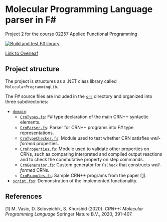 # Molecular Programming Language parser in F#
Project 2 for the course 02257 Applied Functional Programming

[![Build and test F# library](https://github.com/tjarker/molecular-programming/actions/workflows/fsharp-pipeline.yml/badge.svg)](https://github.com/tjarker/molecular-programming/actions/workflows/fsharp-pipeline.yml)

[Link to Overleaf](https://www.overleaf.com/project/6486eb5405c574a06c9b1a86)

## Project structure ##
The project is structures as a .NET class library called `MolecularProgrammingLib`.

The F# source files are included in the [`src`](MolecularProgrammingLib/src/) directory and organized into three subdirectories:
- [`domain`](MolecularProgrammingLib/src/domain/):
  - [`CrnTypes.fs`](MolecularProgrammingLib/src/domain/CrnTypes.fs): F# type declaration of the main CRN++ syntactic elements.
  - [`CrnParser.fs`](MolecularProgrammingLib/src/domain/CrnParser.fs): Parser for CRN++ programs into F# type representations.
  - [`CrnTypeChecker.fs`](MolecularProgrammingLib/src/domain/CrnTypeChecker.fs): Module used to test whether CRN satisfies *well-formed* properties.
  - [`CrnProperties.fs`](MolecularProgrammingLib/src/domain/CrnTypeChecker.fs): Module used to validate other properties on CRNs, such as comparing interpreted and compiled output reactions and to check the commutative property on step commands.
  - [`CrnGenerator.fs`](MolecularProgrammingLib/src/domain/CrnGenerator.fs): Custom generator for `FsCheck` that constructs *well-formed* CRNs.
  - [`CrnExamples.fs`](MolecularProgrammingLib/src/domain/CrnExamples.fs): Sample CRN++ programs from the paper [[1]](#1).
- [`script.fsx`](MolecularProgrammingLib/src/script.fsx): Demonstration of the implemented functionality.

## References ##
<a id="1">[1]</a> 
M. Vasic, D. Soloveichik, S. Khurshid (2020). 
*CRN++: Molecular Programming Language*
Springer Nature B.V., 2020, 391-407.
